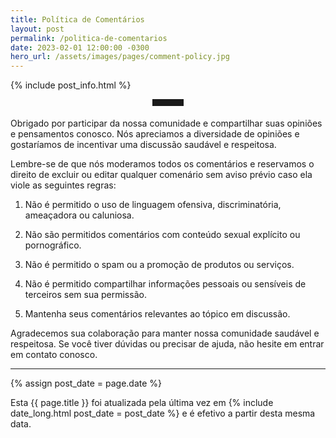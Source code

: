 ```yaml
---
title: Política de Comentários
layout: post
permalink: /politica-de-comentarios
date: 2023-02-01 12:00:00 -0300
hero_url: /assets/images/pages/comment-policy.jpg
---
```


{% include post_info.html %}

<hr style="max-width: 50px;border-width: 3px;border-color: rgba(6,42,78);text-align: center;margin: auto;padding-bottom: 10px; opacity:1; margin-bottom: 2vw;">

Obrigado por participar da nossa comunidade e compartilhar suas opiniões e pensamentos conosco. Nós apreciamos a diversidade de opiniões e gostaríamos de incentivar uma discussão saudável e respeitosa.

Lembre-se de que nós moderamos todos os comentários e reservamos o direito de excluir ou editar qualquer comenário sem aviso prévio caso ela viole as seguintes regras:

1. Não é permitido o uso de linguagem ofensiva, discriminatória, ameaçadora ou caluniosa.

2. Não são permitidos comentários com conteúdo sexual explícito ou pornográfico.

3. Não é permitido o spam ou a promoção de produtos ou serviços.

4. Não é permitido compartilhar informações pessoais ou sensíveis de terceiros sem sua permissão.

5. Mantenha seus comentários relevantes ao tópico em discussão.

Agradecemos sua colaboração para manter nossa comunidade saudável e respeitosa. Se você tiver dúvidas ou precisar de ajuda, não hesite em entrar em contato conosco.

<hr>

{% assign post_date = page.date %}

<p>Esta {{ page.title }} foi atualizada pela última vez em {% include date_long.html post_date = post_date %} e é efetivo a partir desta mesma data.</p>